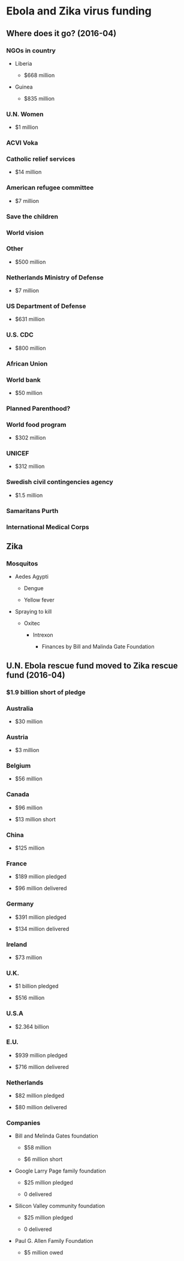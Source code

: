 # Ebola and Zika virus funding


## Where does it go? (2016-04)

### NGOs in country

- Liberia

	- $668 million

- Guinea

	- $835 million

### U.N. Women 

- $1 million

### ACVI Voka

### Catholic relief services

- $14 million

### American refugee committee

- $7 million

### Save the children

### World vision

### Other

- $500 million

### Netherlands Ministry of Defense

- $7 million

### US Department of Defense

- $631 million

### U.S. CDC

- $800 million

### African Union 

### World bank

- $50 million

### Planned Parenthood?

### World food program

- $302 million

### UNICEF

- $312 million

### Swedish civil contingencies agency

- $1.5 million

### Samaritans Purth

### International Medical Corps

## Zika

### Mosquitos 

- Aedes Agypti

	- Dengue

	- Yellow fever

- Spraying to kill

	- Oxitec

		- Intrexon 

			- Finances by Bill and Malinda Gate Foundation 

## U.N. Ebola rescue fund moved to Zika rescue fund (2016-04)

### $1.9 billion short of pledge

### Australia 

- $30 million 

### Austria

- $3 million

### Belgium

- $56 million

### Canada

- $96 million

- $13 million short

### China

- $125 million

### France

- $189 million pledged

- $96 million delivered

### Germany

- $391 million pledged

- $134 million delivered

### Ireland 

- $73 million

### U.K.

- $1 billion pledged

- $516 million

### U.S.A

- $2.364 billion

### E.U.

- $939 million pledged 

- $716 million delivered

### Netherlands

- $82 million pledged

- $80 million delivered

### Companies

- Bill and Melinda Gates foundation

	- $58 million

	- $6 million short

- Google Larry Page family foundation

	- $25 million pledged

	- 0 delivered

- Silicon Valley community foundation

	- $25 million pledged

	- 0 delivered 

- Paul G. Allen Family Foundation 

	- $5 million owed

